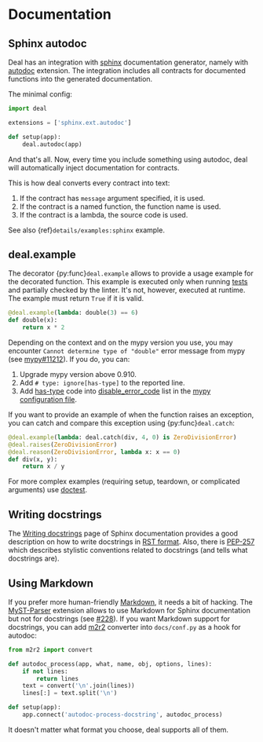 # Documentation

## Sphinx autodoc

Deal has an integration with [sphinx] documentation generator, namely with [autodoc] extension. The integration includes all contracts for documented functions into the generated documentation.

[sphinx]: https://www.sphinx-doc.org/en/master/
[autodoc]: https://www.sphinx-doc.org/en/master/usage/extensions/autodoc.html

The minimal config:

```python
import deal

extensions = ['sphinx.ext.autodoc']

def setup(app):
    deal.autodoc(app)
```

And that's all. Now, every time you include something using autodoc, deal will automatically inject documentation for contracts.

This is how deal converts every contract into text:

1. If the contract has `message` argument specified, it is used.
1. If the contract is a named function, the function name is used.
1. If the contract is a lambda, the source code is used.

See also {ref}`details/examples:sphinx` example.

## deal.example

The decorator {py:func}`deal.example` allows to provide a usage example for the decorated function. This example is executed only when running [tests](../basic/tests) and partially checked by the linter. It's not, however, executed at runtime. The example must return `True` if it is valid.

```python
@deal.example(lambda: double(3) == 6)
def double(x):
    return x * 2
```

Depending on the context and on the mypy version you use, you may encounter `Cannot determine type of "double"` error message from mypy (see [mypy#11212]). If you do, you can:

1. Upgrade mypy version above 0.910.
1. Add `# type: ignore[has-type]` to the reported line.
1. Add [has-type] code into [disable_error_code] list in the [mypy configuration file][mypy-config].

[mypy#11212]: https://github.com/python/mypy/issues/11212
[has-type]: https://mypy.readthedocs.io/en/stable/error_code_list.html#check-that-type-of-target-is-known-has-type
[disable_error_code]: https://mypy.readthedocs.io/en/stable/config_file.html#confval-disable_error_code
[mypy-config]: https://mypy.readthedocs.io/en/stable/config_file.html

If you want to provide an example of when the function raises an exception, you can catch and compare this exception using {py:func}`deal.catch`:

```python
@deal.example(lambda: deal.catch(div, 4, 0) is ZeroDivisionError)
@deal.raises(ZeroDivisionError)
@deal.reason(ZeroDivisionError, lambda x: x == 0)
def div(x, y):
    return x / y
```

For more complex examples (requiring setup, teardown, or complicated arguments) use [doctest](https://docs.python.org/3/library/doctest.html).

## Writing docstrings

The [Writing docstrings](https://sphinx-rtd-tutorial.readthedocs.io/en/latest/docstrings.html) page of Sphinx documentation provides a good description on how to write docstrings in [RST format](https://devguide.python.org/documenting/). Also, there is [PEP-257](https://www.python.org/dev/peps/pep-0257/) which describes stylistic conventions related to docstrings (and tells what docstrings are).

## Using Markdown

If you prefer more human-friendly [Markdown](https://en.wikipedia.org/wiki/Markdown), it needs a bit of hacking. The [MyST-Parser](https://github.com/executablebooks/MyST-Parser) extension allows to use Markdown for Sphinx documentation but not for docstrings (see [#228](https://github.com/executablebooks/MyST-Parser/issues/228)). If you want Markdown support for docstrings, you can add [m2r2](https://github.com/CrossNox/m2r2) converter into `docs/conf.py` as a hook for autodoc:

```python
from m2r2 import convert

def autodoc_process(app, what, name, obj, options, lines):
    if not lines:
        return lines
    text = convert('\n'.join(lines))
    lines[:] = text.split('\n')

def setup(app):
    app.connect('autodoc-process-docstring', autodoc_process)
```

It doesn't matter what format you choose, deal supports all of them.
